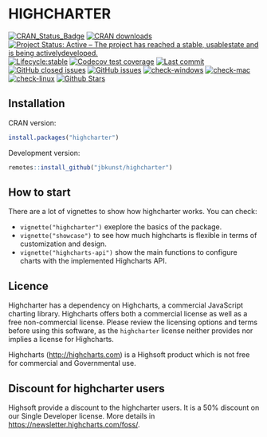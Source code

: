 # HIGHCHARTER

[![CRAN_Status_Badge](http://www.r-pkg.org/badges/version/highcharter?color=brightgreen)](https://cran.r-project.org/package=highcharter)
[![CRAN downloads](http://cranlogs.r-pkg.org/badges/highcharter?color=brightgreen)](http://www.r-pkg.org/pkg/highcharter)
[![Project Status: Active – The project has reached a stable, usablestate and is being activelydeveloped.](https://www.repostatus.org/badges/latest/active.svg)](https://www.repostatus.org/#active)
[![Lifecycle:stable](https://img.shields.io/badge/lifecycle-stable-brightgreen.svg)](https://www.tidyverse.org/lifecycle/#stable)
[![Codecov test coverage](https://codecov.io/gh/jbkunst/highcharter/branch/master/graph/badge.svg)](https://codecov.io/gh/jbkunst/highcharter?branch=master)
[![Last commit](https://img.shields.io/github/last-commit/jbkunst/highcharter.svg)](https://github.com/jbkunst/highcharter/issues)
[![GitHub closed issues](https://img.shields.io/github/issues-raw/jbkunst/highcharter.svg)](https://github.com/jbkunst/highcharter/issues)
[![GitHub issues](https://img.shields.io/github/issues-closed-raw/jbkunst/highcharter.svg)](https://github.com/jbkunst/highcharter/issues)
[![check-windows](https://github.com/jbkunst/highcharter/workflows/check-windows/badge.svg)](https://github.com/jbkunst/highcharter/actions?workflow=check-windows)
[![check-mac](https://github.com/jbkunst/highcharter/workflows/check-mac/badge.svg)](https://github.com/jbkunst/highcharter/actions?workflow=check-mac)
[![check-linux](https://github.com/jbkunst/highcharter/workflows/check-linux/badge.svg)](https://github.com/jbkunst/highcharter/actions?workflow=check-linux)
[![Github Stars](https://img.shields.io/github/stars/jbkunst/highcharter.svg?style=social&label=Github)](https://github.com/jbkunst/highcharter)

## Installation

CRAN version:

```r
install.packages("highcharter")
```

Development version:

```r
remotes::install_github("jbkunst/highcharter")
```

## How to start

There are a lot of vignettes to show how highcharter works. You can check:

- `vignette("highcharter")` exeplore the basics of the package. 
- `vignette("showcase")` to see how much highcharts is flexible in terms of 
customization and design.
- `vignette("highcharts-api")` show the main functions to configure charts with
the implemented Highcharts API.

## Licence 

Highcharter has a dependency on Highcharts, a commercial JavaScript charting library. Highcharts offers both a commercial license as well as a free non-commercial license. Please review the licensing options and terms before using this software, as the `highcharter` license neither provides nor implies a license for Highcharts.

Highcharts (http://highcharts.com) is a Highsoft product which is not free for commercial and Governmental use.

## Discount for highcharter users

Highsoft provide a discount to the highcharter users. It is a 50% discount on our Single Developer license. More details in https://newsletter.highcharts.com/foss/.
